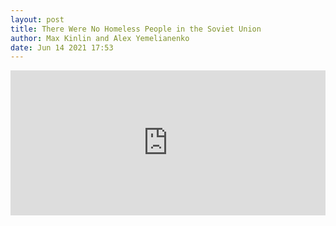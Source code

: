 ```yaml
---
layout: post
title: There Were No Homeless People in the Soviet Union
author: Max Kinlin and Alex Yemelianenko
date: Jun 14 2021 17:53
---
```


<iframe src="https://open.spotify.com/embed/episode/4X2auN3X0qOeiyNrIyM5LG" width="100%" height="232" frameBorder="0" allowtransparency="true" allow="encrypted-media"></iframe>
